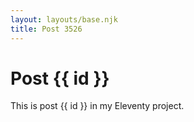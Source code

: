 ```yaml
---
layout: layouts/base.njk
title: Post 3526
---
```


# Post {{ id }}

This is post {{ id }} in my Eleventy project.
